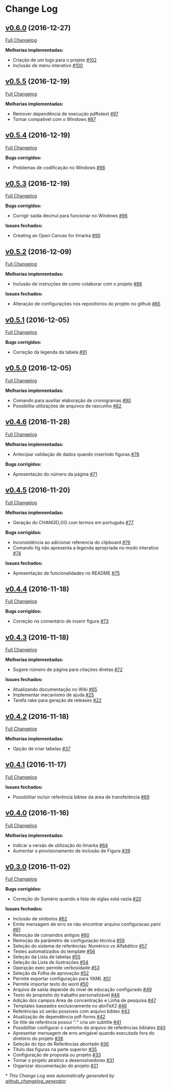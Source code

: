 # Change Log

## [v0.6.0](https://github.com/abntex/limarka/tree/v0.6.0) (2016-12-27)
[Full Changelog](https://github.com/abntex/limarka/compare/v0.5.5...v0.6.0)

**Melhorias implementadas:**

- Criação de um logo para o projeto [\#102](https://github.com/abntex/limarka/issues/102)
- Inclusão de menu interativo [\#100](https://github.com/abntex/limarka/issues/100)

## [v0.5.5](https://github.com/abntex/limarka/tree/v0.5.5) (2016-12-19)
[Full Changelog](https://github.com/abntex/limarka/compare/v0.5.4...v0.5.5)

**Melhorias implementadas:**

- Remover dependência de execução pdftotext [\#97](https://github.com/abntex/limarka/issues/97)
- Tornar compatível com o Windows [\#87](https://github.com/abntex/limarka/issues/87)

## [v0.5.4](https://github.com/abntex/limarka/tree/v0.5.4) (2016-12-19)
[Full Changelog](https://github.com/abntex/limarka/compare/v0.5.3...v0.5.4)

**Bugs corrigidos:**

- Problemas de codificação no Windows [\#98](https://github.com/abntex/limarka/issues/98)

## [v0.5.3](https://github.com/abntex/limarka/tree/v0.5.3) (2016-12-19)
[Full Changelog](https://github.com/abntex/limarka/compare/v0.5.2...v0.5.3)

**Bugs corrigidos:**

- Corrigir saída dev/nul para funcionar no Windows [\#96](https://github.com/abntex/limarka/issues/96)

**Issues fechados:**

- Creating an Open Canvas for limarka [\#95](https://github.com/abntex/limarka/issues/95)

## [v0.5.2](https://github.com/abntex/limarka/tree/v0.5.2) (2016-12-09)
[Full Changelog](https://github.com/abntex/limarka/compare/v0.5.1...v0.5.2)

**Melhorias implementadas:**

- Inclusão de instruções de como colaborar com o projeto [\#86](https://github.com/abntex/limarka/issues/86)

**Issues fechados:**

- Alteração de configurações nos repositórios do projeto no github [\#85](https://github.com/abntex/limarka/issues/85)

## [v0.5.1](https://github.com/abntex/limarka/tree/v0.5.1) (2016-12-05)
[Full Changelog](https://github.com/abntex/limarka/compare/v0.5.0...v0.5.1)

**Bugs corrigidos:**

- Correção da legenda da tabela [\#91](https://github.com/abntex/limarka/issues/91)

## [v0.5.0](https://github.com/abntex/limarka/tree/v0.5.0) (2016-12-05)
[Full Changelog](https://github.com/abntex/limarka/compare/v0.4.6...v0.5.0)

**Melhorias implementadas:**

- Comando para auxiliar elaboração de cronogramas [\#90](https://github.com/abntex/limarka/issues/90)
- Possibilita utilizações de arquivos de rascunho [\#82](https://github.com/abntex/limarka/issues/82)

## [v0.4.6](https://github.com/abntex/limarka/tree/v0.4.6) (2016-11-28)
[Full Changelog](https://github.com/abntex/limarka/compare/v0.4.5...v0.4.6)

**Melhorias implementadas:**

- Antecipar validação de dados quando inserindo figuras [\#78](https://github.com/abntex/limarka/issues/78)

**Bugs corrigidos:**

- Apresentação do número da página [\#71](https://github.com/abntex/limarka/issues/71)

## [v0.4.5](https://github.com/abntex/limarka/tree/v0.4.5) (2016-11-20)
[Full Changelog](https://github.com/abntex/limarka/compare/v0.4.4...v0.4.5)

**Melhorias implementadas:**

- Geração do CHANGELOG com termos em português [\#77](https://github.com/abntex/limarka/issues/77)

**Bugs corrigidos:**

- Inconsistência ao adicionar referencia do clipboard [\#76](https://github.com/abntex/limarka/issues/76)
- Comando fig não apresenta a legenda apropriada no modo interativo [\#74](https://github.com/abntex/limarka/issues/74)

**Issues fechados:**

- Apresentação de funcionalidades no README [\#75](https://github.com/abntex/limarka/issues/75)

## [v0.4.4](https://github.com/abntex/limarka/tree/v0.4.4) (2016-11-18)
[Full Changelog](https://github.com/abntex/limarka/compare/v0.4.3...v0.4.4)

**Bugs corrigidos:**

- Correção no comentário de inserir figura [\#73](https://github.com/abntex/limarka/issues/73)

## [v0.4.3](https://github.com/abntex/limarka/tree/v0.4.3) (2016-11-18)
[Full Changelog](https://github.com/abntex/limarka/compare/v0.4.2...v0.4.3)

**Melhorias implementadas:**

- Sugere número de página para citações diretas [\#72](https://github.com/abntex/limarka/issues/72)

**Issues fechados:**

- Atualizando documentação no Wiki [\#65](https://github.com/abntex/limarka/issues/65)
- Implementar mecanismo de ajuda [\#25](https://github.com/abntex/limarka/issues/25)
- Tarefa rake para geração de releases [\#22](https://github.com/abntex/limarka/issues/22)

## [v0.4.2](https://github.com/abntex/limarka/tree/v0.4.2) (2016-11-18)
[Full Changelog](https://github.com/abntex/limarka/compare/v0.4.1...v0.4.2)

**Melhorias implementadas:**

- Opção de criar tabelas [\#37](https://github.com/abntex/limarka/issues/37)

## [v0.4.1](https://github.com/abntex/limarka/tree/v0.4.1) (2016-11-17)
[Full Changelog](https://github.com/abntex/limarka/compare/v0.4.0...v0.4.1)

**Issues fechados:**

- Possibilitar incluir referência bibtex da área de transferência [\#69](https://github.com/abntex/limarka/issues/69)

## [v0.4.0](https://github.com/abntex/limarka/tree/v0.4.0) (2016-11-16)
[Full Changelog](https://github.com/abntex/limarka/compare/v0.3.0...v0.4.0)

**Melhorias implementadas:**

- Indicar a versão de utilização do limarka [\#64](https://github.com/abntex/limarka/issues/64)
- Aumentar o provisionamento de inclusão de Figura [\#39](https://github.com/abntex/limarka/issues/39)

## [v0.3.0](https://github.com/abntex/limarka/tree/v0.3.0) (2016-11-02)
[Full Changelog](https://github.com/abntex/limarka/compare/0.2.0...v0.3.0)

**Bugs corrigidos:**

- Correção do Sumário quando a lista de siglas está vazia [\#20](https://github.com/abntex/limarka/issues/20)

**Issues fechados:**

- Inclusão de simbolos [\#62](https://github.com/abntex/limarka/issues/62)
- Emite mensagem de erro se não encontrar arquivo configuracao.yaml [\#61](https://github.com/abntex/limarka/issues/61)
- Remoção de comandos antigos [\#60](https://github.com/abntex/limarka/issues/60)
- Remoção do parâmetro de configuração técnica [\#59](https://github.com/abntex/limarka/issues/59)
- Seleção do sistema de referências: Numérico vs Alfabético [\#57](https://github.com/abntex/limarka/issues/57)
- Testes automatizados do template [\#56](https://github.com/abntex/limarka/issues/56)
- Seleção da Lista de tabelas [\#55](https://github.com/abntex/limarka/issues/55)
- Seleção da Lista de ilustrações [\#54](https://github.com/abntex/limarka/issues/54)
- Operação exec permite verbosidade [\#53](https://github.com/abntex/limarka/issues/53)
- Seleção da Folha de aprovação [\#52](https://github.com/abntex/limarka/issues/52)
- Permite exportar configuração para YAML [\#51](https://github.com/abntex/limarka/issues/51)
- Permite importar texto do word [\#50](https://github.com/abntex/limarka/issues/50)
- Arquivo de saída depende do nível de educação configurado [\#49](https://github.com/abntex/limarka/issues/49)
- Texto do propóstio do trabalho personalizável [\#48](https://github.com/abntex/limarka/issues/48)
- Adição dos campos Área de concentração e Linha de pesquisa [\#47](https://github.com/abntex/limarka/issues/47)
- Templates baseados exclusivamente no abnTeX2 [\#46](https://github.com/abntex/limarka/issues/46)
- Referências só serão possíveis com arquivo bibtex [\#43](https://github.com/abntex/limarka/issues/43)
- Atualização de dependência pdf-forms [\#42](https://github.com/abntex/limarka/issues/42)
- Se title de referência possui ":" cria um subtitle [\#41](https://github.com/abntex/limarka/issues/41)
- Possibilitar configurar o caminho do arquivo de referências biblatex [\#40](https://github.com/abntex/limarka/issues/40)
- Apresentar mensagem de erro amigável quando executada fora do diretório do projeto [\#38](https://github.com/abntex/limarka/issues/38)
- Seleção do tipo de Referências abortado [\#36](https://github.com/abntex/limarka/issues/36)
- Título das figuras na parte superior [\#35](https://github.com/abntex/limarka/issues/35)
- Configuração de proposta ou projeto [\#33](https://github.com/abntex/limarka/issues/33)
- Tornar o projeto atrativo a desenvolvedores [\#31](https://github.com/abntex/limarka/issues/31)
- Organizar documentação do projeto [\#21](https://github.com/abntex/limarka/issues/21)



\* *This Change Log was automatically generated by [github_changelog_generator](https://github.com/skywinder/Github-Changelog-Generator)*